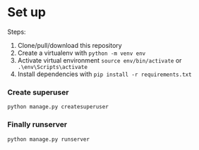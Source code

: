 # Set up
Steps:

1. Clone/pull/download this repository
2. Create a virtualenv with `python -m venv env`
3. Activate virtual environment `source env/bin/activate` or ` .\env\Scripts\activate`
4. Install dependencies with `pip install -r requirements.txt`

### Create superuser
`python manage.py createsuperuser`

### Finally runserver
`python manage.py runserver`

